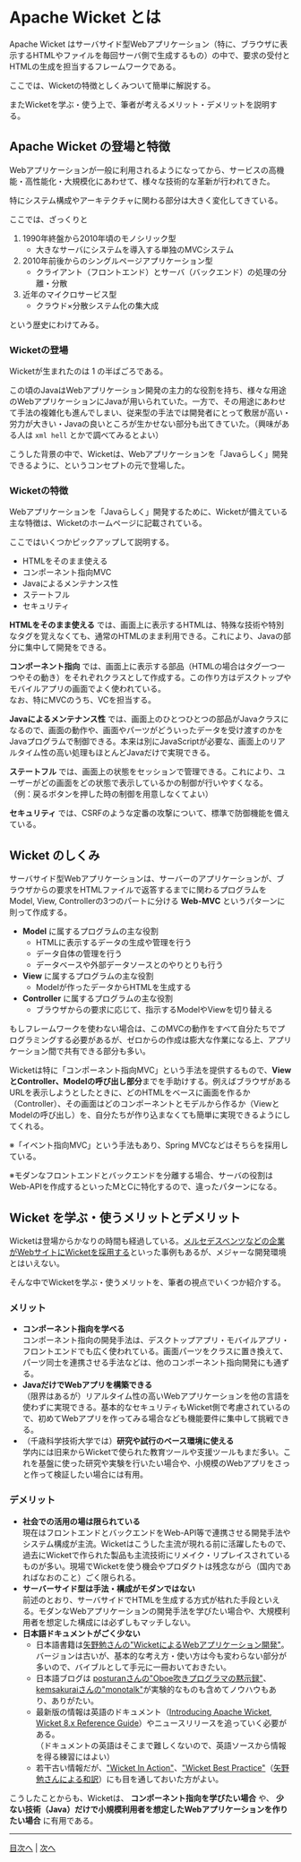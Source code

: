 # Apache Wicket とは

Apache Wicket はサーバサイド型Webアプリケーション（特に、ブラウザに表示するHTMLやファイルを毎回サーバ側で生成するもの）の中で、要求の受付とHTMLの生成を担当するフレームワークである。

ここでは、Wicketの特徴としくみついて簡単に解説する。

またWicketを学ぶ・使う上で、筆者が考えるメリット・デメリットを説明する。

## Apache Wicket の登場と特徴

Webアプリケーションが一般に利用されるようになってから、サービスの高機能・高性能化・大規模化にあわせて、様々な技術的な革新が行われてきた。

特にシステム構成やアーキテクチャに関わる部分は大きく変化してきている。

ここでは、ざっくりと

1. 1990年終盤から2010年頃のモノシリック型
    - 大きなサーバにシステムを導入する単独のMVCシステム
2. 2010年前後からのシングルページアプリケーション型
    - クライアント（フロントエンド）とサーバ（バックエンド）の処理の分離・分散
3. 近年のマイクロサービス型
    - クラウド×分散システム化の集大成

という歴史にわけてみる。

### Wicketの登場

Wicketが生まれたのは 1 の半ばごろである。

この頃のJavaはWebアプリケーション開発の主力的な役割を持ち、様々な用途のWebアプリケーションにJavaが用いられていた。一方で、その用途にあわせて手法の複雑化も進んでしまい、従来型の手法では開発者にとって敷居が高い・労力が大きい・Javaの良いところが生かせない部分も出てきていた。（興味がある人は `xml hell` とかで調べてみるとよい）

こうした背景の中で、Wicketは、Webアプリケーションを「Javaらしく」開発できるように、というコンセプトの元で登場した。

### Wicketの特徴

Webアプリケーションを「Javaらしく」開発するために、Wicketが備えている主な特徴は、Wicketのホームページに記載されている。

ここではいくつかピックアップして説明する。

- HTMLをそのまま使える
- コンポーネント指向MVC
- Javaによるメンテナンス性
- ステートフル
- セキュリティ

**HTMLをそのまま使える** では、画面上に表示するHTMLは、特殊な技術や特別なタグを覚えなくても、通常のHTMLのまま利用できる。これにより、Javaの部分に集中して開発をできる。

**コンポーネント指向** では、画面上に表示する部品（HTMLの場合はタグ一つ一つやその動き）をそれぞれクラスとして作成する。この作り方はデスクトップやモバイルアプリの画面でよく使われている。<br>なお、特にMVCのうち、VCを担当する。

**Javaによるメンテナンス性** では、画面上のひとつひとつの部品がJavaクラスになるので、画面の動作や、画面やパーツがどういったデータを受け渡すのかをJavaプログラムで制御できる。本来は別にJavaScriptが必要な、画面上のリアルタイム性の高い処理もほとんどJavaだけで実現できる。

**ステートフル** では、画面上の状態をセッションで管理できる。これにより、ユーザーがどの画面をどの状態で表示しているかの制御が行いやすくなる。<br>（例：戻るボタンを押した時の制御を用意しなくてよい）

**セキュリティ** では、CSRFのような定番の攻撃について、標準で防御機能を備えている。

## Wicket のしくみ

サーバサイド型Webアプリケーションは、サーバーのアプリケーションが、ブラウザからの要求をHTMLファイルで返答するまでに関わるプログラムをModel, View, Controllerの3つのパートに分ける **Web-MVC** というパターンに則って作成する。

- **Model** に属するプログラムの主な役割
  - HTMLに表示するデータの生成や管理を行う
  - データ自体の管理を行う
  - データベースや外部データソースとのやりとりも行う
- **View** に属するプログラムの主な役割
  - Modelが作ったデータからHTMLを生成する
- **Controller** に属するプログラムの主な役割
  - ブラウザからの要求に応じて、指示するModelやViewを切り替える
  
もしフレームワークを使わない場合は、このMVCの動作をすべて自分たちでプログラミングする必要があるが、ゼロからの作成は膨大な作業になる上、アプリケーション間で共有できる部分も多い。
  
Wicketは特に「コンポーネント指向MVC」という手法を提供するもので、**ViewとController、Modelの呼び出し部分**までを手助けする。例えばブラウザがあるURLを表示しようとしたときに、どのHTMLをベースに画面を作るか（Controller）、その画面はどのコンポーネントとモデルから作るか（ViewとModelの呼び出し）を、自分たちが作り込まなくても簡単に実現できるようにしてくれる。

※「イベント指向MVC」という手法もあり、Spring MVCなどはそちらを採用している。

※モダンなフロントエンドとバックエンドを分離する場合、サーバの役割はWeb-APIを作成するといったMとCに特化するので、違ったパターンになる。

## Wicket を学ぶ・使うメリットとデメリット

Wicketは登場からかなりの時間も経過している。[メルセデスベンツなどの企業がWebサイトにWicketを採用する](https://twitter.com/apache_wicket/status/1050271799672483840)といった事例もあるが、メジャーな開発環境とはいえない。

そんな中でWicketを学ぶ・使うメリットを、筆者の視点でいくつか紹介する。

### メリット

- **コンポーネント指向を学べる**<br>コンポーネント指向の開発手法は、デスクトップアプリ・モバイルアプリ・フロントエンドでも広く使われている。画面パーツをクラスに置き換えて、パーツ同士を連携させる手法などは、他のコンポーネント指向開発にも通ずる。
- **JavaだけでWebアプリを構築できる**<br>（限界はあるが）リアルタイム性の高いWebアプリケーションを他の言語を使わずに実現できる。基本的なセキュリティもWicket側で考慮されているので、初めてWebアプリを作ってみる場合なども機能要件に集中して挑戦できる。
- （千歳科学技術大学では）**研究や試行のベース環境に使える**<br>学内には旧来からWicketで使られた教育ツールや支援ツールもまだ多い。これを基盤に使った研究や実験を行いたい場合や、小規模のWebアプリをさっと作って検証したい場合には有用。

### デメリット

- **社会での活用の場は限られている**<br>現在はフロントエンドとバックエンドをWeb-API等で連携させる開発手法やシステム構成が主流。Wicketはこうした主流が現れる前に活躍したもので、過去にWicketで作られた製品も主流技術にリメイク・リプレイスされているものが多い。現場でWicketを使う機会やプロダクトは残念ながら（国内であればなおのこと）ごく限られる。
- **サーバーサイド型は手法・構成がモダンではない**<br>前述のとおり、サーバサイドでHTMLを生成する方式が枯れた手段といえる。モダンなWebアプリケーションの開発手法を学びたい場合や、大規模利用者を想定した構成には必ずしもマッチしない。
- **日本語ドキュメントがごく少ない**
    - 日本語書籍は[矢野勉さんの"WicketによるWebアプリケーション開発"](https://www.amazon.co.jp/dp/4798022217)。バージョンは古いが、基本的な考え方・使い方は今も変わらない部分が多いので、バイブルとして手元に一冊おいておきたい。
    - 日本語ブログは [posturanさんの"Oboe吹きプログラマの黙示録"](http://oboe2uran.hatenablog.com/archive/category/Wicket)、[kemsakuraiさんの"monotalk"](https://www.monotalk.xyz/)が実験的なものも含めてノウハウもあり、ありがたい。
    - 最新版の情報は英語のドキュメント（[Introducing Apache Wicket](https://wicket.apache.org/learn/presentations/wicketIntroduction.pdf), [Wicket 8.x Reference Guide](https://ci.apache.org/projects/wicket/guide/8.x/single.html)）やニュースリリースを追っていく必要がある。<br>（ドキュメントの英語はそこまで難しくないので、英語ソースから情報を得る練習にはよい）
    - 若干古い情報だが、["Wicket In Action"](http://wicketinaction.com/)、["Wicket Best Practice"](https://ci.apache.org/projects/wicket/guide/8.x/single.html#_wicket_best_practices)（[矢野勉さんによる和訳](http://tyano.shelfinc.com/post/61768922898/wicket-best-practice-japanese)）にも目を通しておいた方がよい。

こうしたことからも、Wicketは、 **コンポーネント指向を学びたい場合** や、 **少ない技術（Java）だけで小規模利用者を想定したWebアプリケーションを作りたい場合** に有用である。

----

[目次へ](../../README.md) | [次へ](./02.md)
